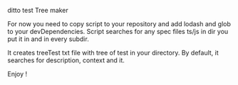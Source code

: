 ditto
test Tree maker

For now you need to copy script to your repository and add lodash and glob to your devDependencies.
Script searches for any spec files ts/js in dir you put it in and in every subdir.

It creates treeTest txt file with tree of test in your directory.
By default, it searches for description, context and it. 

Enjoy !